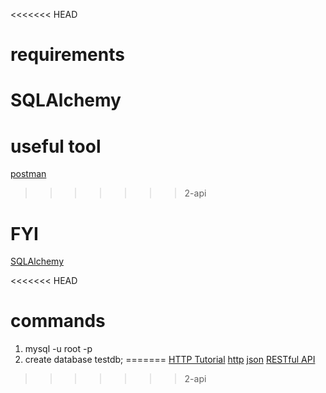 <<<<<<< HEAD
# requirements
SQLAlchemy
=======
# useful tool
[postman](https://www.getpostman.com)
>>>>>>> 2-api

# FYI
[SQLAlchemy](http://docs.sqlalchemy.org/en/latest/)

<<<<<<< HEAD
# commands
1. mysql -u root -p
2. create database testdb;
=======
[HTTP Tutorial](https://www.tutorialspoint.com/http/index.htm)
[http](http://www.ruanyifeng.com/blog/2016/08/http.html)
[json](http://www.w3school.com.cn/json/index.asp)
[RESTful API](https://zhuanlan.zhihu.com/p/25647039)
>>>>>>> 2-api
